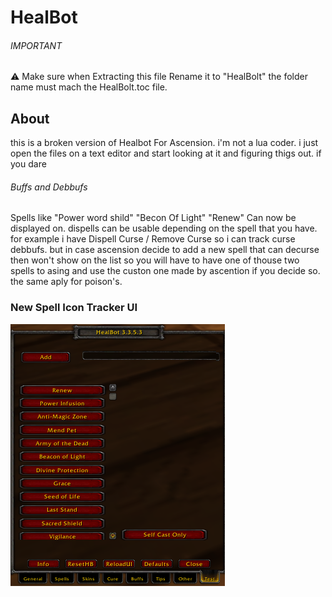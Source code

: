 # HealBot
###### IMPORTANT
:warning:
 Make sure when Extracting this file Rename it to "HealBolt" the folder name must mach the HealBolt.toc file.

 ## About
this is a broken version of Healbot For Ascension. i'm not a lua coder. i just open the files on a text editor and start looking at it and figuring thigs out. if you dare
###### Buffs and Debbufs
Spells like "Power word shild" "Becon Of Light" "Renew" Can now be displayed on.
dispells can be usable depending on the spell that you have. for example i have Dispell Curse / Remove Curse so i can track curse debbufs. but in case ascension decide to add a new spell that can decurse then won't show on the list so you will have to have one of thouse two spells to asing and use the custon one made by ascention if you decide so. the same aply for poison's.
### New Spell Icon Tracker UI
![plot](./Features_Updates/Images/New_HealBotTab_SpellTracker.png)

